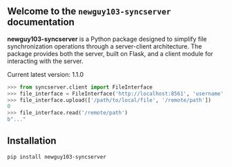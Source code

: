 ## Welcome to the `newguy103-syncserver` documentation

**newguy103-syncserver** is a Python package designed to simplify file synchronization operations through a server-client architecture. The package provides both the server, built on Flask, and a client module for interacting with the server.

Current latest version: 1.1.0

```python
>>> from syncserver.client import FileInterface
>>> file_interface = FileInterface('http://localhost:8561', 'username', 'password')
>>> file_interface.upload(['/path/to/local/file', '/remote/path'])
0
>>> file_interface.read('/remote/path')
b"..."
```

## Installation

```bash
pip install newguy103-syncserver
```

## 